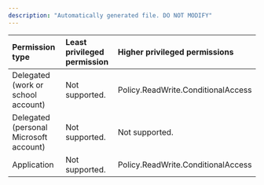 ```yaml
---
description: "Automatically generated file. DO NOT MODIFY"
---
```


|Permission type|Least privileged permission|Higher privileged permissions|
|:---|:---|:---|
|Delegated (work or school account)|Not supported.|Policy.ReadWrite.ConditionalAccess|
|Delegated (personal Microsoft account)|Not supported.|Not supported.|
|Application|Not supported.|Policy.ReadWrite.ConditionalAccess|

